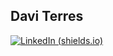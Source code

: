 

## Davi Terres

[![LinkedIn (shields.io)](https://img.shields.io/badge/-LinkedIn-blue)](https://www.linkedin.com/in/davi-t-9b7402126/)

<!--
**Davez99/Davez99** is a ✨ _special_ ✨ repository because its `README.md` (this file) appears on your GitHub profile.

Here are some ideas to get you started:

- 🔭 I’m currently working on ...
- 🌱 I’m currently learning ...
- 👯 I’m looking to collaborate on ...
- 🤔 I’m looking for help with ...
- 💬 Ask me about ...
- 📫 How to reach me: ...
- 😄 Pronouns: ...
- ⚡ Fun fact: ...
-->
